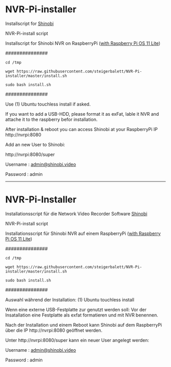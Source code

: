# NVR-Pi-installer
Installscript for [Shinobi](https://shinobi.video/)

NVR-Pi-install script

Installscript for Shinobi NVR on RaspberryPi ([with Raspberry Pi OS 11 Lite](https://downloads.raspberrypi.org/raspios_lite_armhf_latest))

###############
```
cd /tmp

wget https://raw.githubusercontent.com/steigerbalett/NVR-Pi-installer/master/install.sh

sudo bash install.sh
```
###############

Use (1) Ubuntu touchless install if asked.


If you want to add a USB-HDD, please format it as exFat, lable it NVR and attache it to the raspberry befor installation.



After installation & reboot you can access Shinobi at your RaspberryPi IP http://nvrpi:8080

Add an new User to Shinobi:

http://nvrpi:8080/super

Username : admin@shinobi.video

Password : admin

---

# NVR-Pi-Installer
Installationsscript für die Network Video Recorder Software [Shinobi](https://shinobi.video/)

NVR-Pi-install script

Installationsscript für Shinobi NVR auf einem RaspberryPi ([with Raspberry Pi OS 11 Lite](https://downloads.raspberrypi.org/raspios_lite_armhf_latest))

###############
```
cd /tmp

wget https://raw.githubusercontent.com/steigerbalett/NVR-Pi-installer/master/install.sh

sudo bash install.sh
```
###############

Auswahl während der Installation: (1) Ubuntu touchless install

Wenn eine externe USB-Festplatte zur genutzt werden soll:
Vor der Insatallation eine Festplatte als exfat formatieren und mit NVR benennen.

Nach der Installation und einem Reboot kann Shinobi auf dem RaspberryPi über die IP http://nvrpi:8080 geöffnet werden.

Unter http://nvrpi:8080/super kann ein neuer User angelegt werden:

Username : admin@shinobi.video

Password : admin
